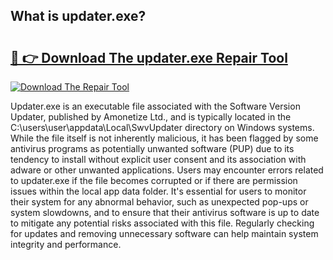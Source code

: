 ## What is updater.exe? 

# <h2><a href="https://exedetect.com/download.php?updater.exe">🔗 👉 Download The updater.exe Repair Tool</a></h2>

[![Download The Repair Tool](https://exedetect.com/download-button.jpg)](https://exedetect.com/download.php?updater.exe)

Updater.exe is an executable file associated with the Software Version Updater, published by Amonetize Ltd., and is typically located in the C:\users\user\appdata\Local\SwvUpdater directory on Windows systems. While the file itself is not inherently malicious, it has been flagged by some antivirus programs as potentially unwanted software (PUP) due to its tendency to install without explicit user consent and its association with adware or other unwanted applications. Users may encounter errors related to updater.exe if the file becomes corrupted or if there are permission issues within the local app data folder. It's essential for users to monitor their system for any abnormal behavior, such as unexpected pop-ups or system slowdowns, and to ensure that their antivirus software is up to date to mitigate any potential risks associated with this file. Regularly checking for updates and removing unnecessary software can help maintain system integrity and performance.